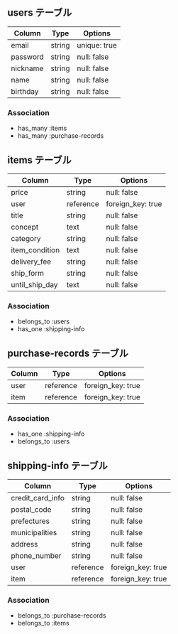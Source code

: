 ## users テーブル

| Column   | Type    | Options      |
| -------- | ------- | ------------ |
| email    | string  | unique: true |
| password | string  | null: false  |
| nickname | string  | null: false  |
| name     | string  | null: false  |
| birthday | string  | null: false  |

### Association

- has_many :items
- has_many :purchase-records

## items テーブル

| Column         | Type      | Options           |
| -------------- | --------- | ----------------- |
| price          | string    | null: false       |
| user           | reference | foreign_key: true |
| title          | string    | null: false       |
| concept        | text      | null: false       |
| category       | string    | null: false       |
| item_condition | text      | null: false       |
| delivery_fee   | string    | null: false       |
| ship_form      | string    | null: false       |
| until_ship_day | text      | null: false       |

### Association

- belongs_to :users
- has_one :shipping-info

## purchase-records テーブル

| Column        | Type       | Options            |
| ------------- | ---------- | ------------------ |
| user          | reference  | foreign_key: true  |
| item          | reference  | foreign_key: true  |

### Association

- has_one :shipping-info
- belongs_to :users

## shipping-info テーブル

| Column           | Type        | Options            |
| ---------------- | ----------- | ------------------ |
| credit_card_info | string      | null: false        |
| postal_code      | string      | null: false        |
| prefectures      | string      | null: false        |
| municipalities   | string      | null: false        |
| address          | string      | null: false        |
| phone_number     | string      | null: false        |
| user             | reference   | foreign_key: true  |
| item             | reference   | foreign_key: true  |

### Association

- belongs_to :purchase-records
- belongs_to :items